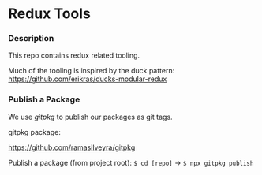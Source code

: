 # Redux Tools

### Description

This repo contains redux related tooling.

Much of the tooling is inspired by the duck pattern: https://github.com/erikras/ducks-modular-redux

### Publish a Package

We use _gitpkg_ to publish our packages as git tags.

gitpkg package:

https://github.com/ramasilveyra/gitpkg

Publish a package (from project root):
`$ cd [repo]` -> `$ npx gitpkg publish`

